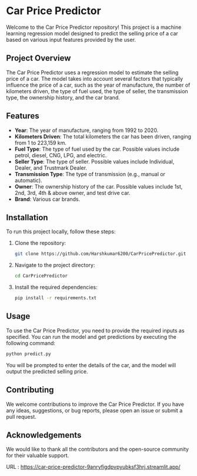 # Car Price Predictor

Welcome to the Car Price Predictor repository! This project is a machine learning regression model designed to predict the selling price of a car based on various input features provided by the user.

## Project Overview

The Car Price Predictor uses a regression model to estimate the selling price of a car. The model takes into account several factors that typically influence the price of a car, such as the year of manufacture, the number of kilometers driven, the type of fuel used, the type of seller, the transmission type, the ownership history, and the car brand.

## Features

- **Year**: The year of manufacture, ranging from 1992 to 2020.
- **Kilometers Driven**: The total kilometers the car has been driven, ranging from 1 to 223,159 km.
- **Fuel Type**: The type of fuel used by the car. Possible values include petrol, diesel, CNG, LPG, and electric.
- **Seller Type**: The type of seller. Possible values include Individual, Dealer, and Trustmark Dealer.
- **Transmission Type**: The type of transmission (e.g., manual or automatic).
- **Owner**: The ownership history of the car. Possible values include 1st, 2nd, 3rd, 4th & above owner, and test drive car.
- **Brand**: Various car brands.

## Installation

To run this project locally, follow these steps:

1. Clone the repository:
   ```bash
   git clone https://github.com/Harshkumar6200/CarPricePredictor.git
   ```
2. Navigate to the project directory:
   ```bash
   cd CarPricePredictor
   ```
3. Install the required dependencies:
   ```bash
   pip install -r requirements.txt
   ```

## Usage

To use the Car Price Predictor, you need to provide the required inputs as specified. You can run the model and get predictions by executing the following command:
```bash
python predict.py
```

You will be prompted to enter the details of the car, and the model will output the predicted selling price.

## Contributing

We welcome contributions to improve the Car Price Predictor. If you have any ideas, suggestions, or bug reports, please open an issue or submit a pull request.

## Acknowledgements

We would like to thank all the contributors and the open-source community for their valuable support.

URL : https://car-price-predictor-9anryfigdpvpyubksf3hrj.streamlit.app/

